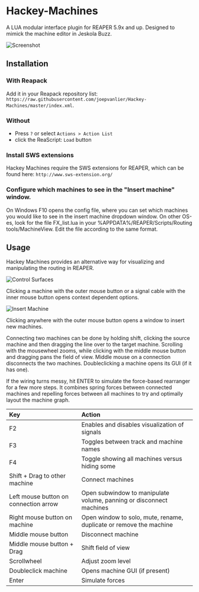 # Hackey-Machines
A LUA modular interface plugin for REAPER 5.9x and up. Designed to mimick the machine editor in Jeskola Buzz.

![Screenshot](https://i.imgur.com/WP1kY6h.png)

## Installation
### With Reapack
Add it in your Reapack repository list: `https://raw.githubusercontent.com/joepvanlier/Hackey-Machines/master/index.xml`.

### Without
- Press `?` or select `Actions > Action List`
- click the ReaScript: `Load` button

### Install SWS extensions
Hackey Machines require the SWS extensions for REAPER, which can be found here: `http://www.sws-extension.org/`

### Configure which machines to see in the "Insert machine" window.
On Windows F10 opens the config file, where you can set which machines you would like to see in the insert machine dropdown window.
On other OS-es, look for the file FX_list.lua in your %APPDATA%/REAPER/Scripts/Routing tools/MachineView. Edit the file according to the same format.

## Usage
Hackey Machines provides an alternative way for visualizing and manipulating the routing in REAPER.

![Control Surfaces](https://i.imgur.com/VXhQdzy.png)

Clicking a machine with the outer mouse button or a signal cable with the inner mouse button opens context dependent options.


![Insert Machine](https://i.imgur.com/lQ5DTvu.png)

Clicking anywhere with the outer mouse button opens a window to insert new machines.


Connecting two machines can be done by holding shift, clicking the source machine and then dragging the line over to the target machine. Scrolling with the mousewheel zooms, while clicking with the middle mouse button and dragging pans the field of view. Middle mouse on a connection disconnects the two machines. Doubleclicking a machine opens its GUI (if it has one).


If the wiring turns messy, hit ENTER to simulate the force-based rearranger for a few more steps. It combines spring forces between connected machines and repelling forces between all machines to try and optimally layout the machine graph.

| Key                   		| Action                                                                |
|:--------------------------------------|:----------------------------------------------------------------------|
| F2 | Enables and disables visualization of signals |
| F3 | Toggles between track and machine names |
| F4 | Toggle showing all machines versus hiding some |
| Shift + Drag to other machine | Connect machines |
| Left mouse button on connection arrow | Open subwindow to manipulate volume, panning or disconnect machines |
| Right mouse button on machine | Open window to solo, mute, rename, duplicate or remove the machine |
| Middle mouse button | Disconnect machine |
| Middle mouse button + Drag | Shift field of view |
| Scrollwheel | Adjust zoom level |
| Doubleclick machine | Opens machine GUI (if present) |
| Enter | Simulate forces |




